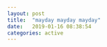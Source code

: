 ```yaml
---
layout: post
title:  "mayday mayday mayday"
date:   2019-01-16 08:38:54
categories: active
---
```


